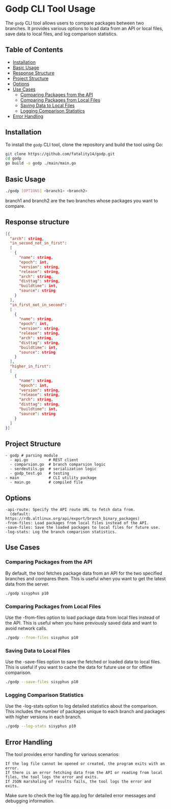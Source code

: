 # Godp CLI Tool Usage

The `godp` CLI tool allows users to compare packages between two branches. It provides various options to load data from an API or local files, save data to local files, and log comparison statistics.

## Table of Contents
- [Installation](#installation)
- [Basic Usage](#basic-usage)
- [Response Structure](#response-structure)
- [Project Structure](#project-structure)
- [Options](#options)
- [Use Cases](#use-cases)
  - [Comparing Packages from the API](#comparing-packages-from-the-api)
  - [Comparing Packages from Local Files](#comparing-packages-from-local-files)
  - [Saving Data to Local Files](#saving-data-to-local-files)
  - [Logging Comparison Statistics](#logging-comparison-statistics)
- [Error Handling](#error-handling)

## Installation

To install the `godp` CLI tool, clone the repository and build the tool using Go:

```bash
git clone https://github.com/fatality14/godp.git
cd godp
go build -o godp ./main/main.go
```

## Basic Usage

```bash
./godp [OPTIONS] <branch1> <branch2>
```

branch1 and branch2 are the two branches whose packages you want to compare.

## Response structure

```json
[{
  "arch": string,
  "in_second_not_in_first":
  [
    {
      "name": string,
      "epoch": int,
      "version": string,
      "release": string,
      "arch": string,
      "disttag": string,
      "buildtime": int,
      "source": string
    }
  ],
  "in_first_not_in_second":
  [
    {
      "name": string,
      "epoch": int,
      "version": string,
      "release": string,
      "arch": string,
      "disttag": string,
      "buildtime": int,
      "source": string
    }
  ],
  "higher_in_first":
  [
    {
      "name": string,
      "epoch": int,
      "version": string,
      "release": string,
      "arch": string,
      "disttag": string,
      "buildtime": int,
      "source": string
    }
  ]
}]
```

## Project Structure

```
- godp # parsing module
  - api.go         # REST client
  - comparsion.go  # branch comparsion logic
  - serdeutils.go  # serialization logic
  - godp_test.go   # testing
- main             # CLI utility package
  - main.go        # compiled file
```


## Options

    -api-route: Specify the API route URL to fetch data from.
      (default: https://rdb.altlinux.org/api/export/branch_binary_packages)
    -from-files: Load packages from local files instead of the API.
    -save-files: Save the loaded packages to local files for future use.
    -log-stats: Log the branch comparison statistics.

## Use Cases

### Comparing Packages from the API

By default, the tool fetches package data from an API for the two specified branches and compares them. This is useful when you want to get the latest data from the server.

```bash
./godp sisyphus p10
```

### Comparing Packages from Local Files

Use the -from-files option to load package data from local files instead of the API. This is useful when you have previously saved data and want to avoid network calls.

```bash
./godp --from-files sisyphus p10
```

### Saving Data to Local Files

Use the -save-files option to save the fetched or loaded data to local files. This is useful if you want to cache the data for future use or for offline comparison.

```bash
./godp --save-files sisyphus p10
```

### Logging Comparison Statistics

Use the -log-stats option to log detailed statistics about the comparison. This includes the number of packages unique to each branch and packages with higher versions in each branch.

```bash
./godp --log-stats sisyphus p10
```

## Error Handling

The tool provides error handling for various scenarios:

    If the log file cannot be opened or created, the program exits with an error.
    If there is an error fetching data from the API or reading from local files, the tool logs the error and exits.
    If JSON marshaling of results fails, the tool logs the error and exits.

Make sure to check the log file app.log for detailed error messages and debugging information.
